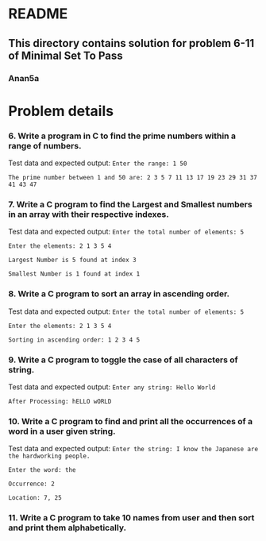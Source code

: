 # README

## This directory contains solution for problem 6-11 of Minimal Set To Pass

### Anan5a

# Problem details
### 6.	Write a program in C to find the prime numbers within a range of numbers.
 
Test data and expected output:
```Enter the range: 1 50``` 

```The prime number between 1 and 50 are: 2 3 5 7 11 13 17 19 23 29 31 37 41 43 47```
### 7.	Write a C program to find the Largest and Smallest numbers in an array with their respective indexes.

Test data and expected output:
```Enter the total number of elements: 5```

```Enter the elements: 2 1 3 5 4```

```Largest Number is 5 found at index 3```

```Smallest Number is 1 found at index 1```

### 8.	Write a C program to sort an array in ascending order.

Test data and expected output:
```Enter the total number of elements: 5```

```Enter the elements: 2 1 3 5 4```

```Sorting in ascending order: 1 2 3 4 5```

### 9.	Write a C program to toggle the case of all characters of string.
Test data and expected output:
```Enter any string: Hello World```

```After Processing: hELLO wORLD```

### 10.	Write a C program to find and print all the occurrences of a word in a user given string.
Test data and expected output:
```Enter the string: I know the Japanese are the hardworking people.```

```Enter the word: the```

```Occurrence: 2```

```Location: 7, 25```

### 11.	Write a C program to take 10 names from user and then sort and print them alphabetically.


